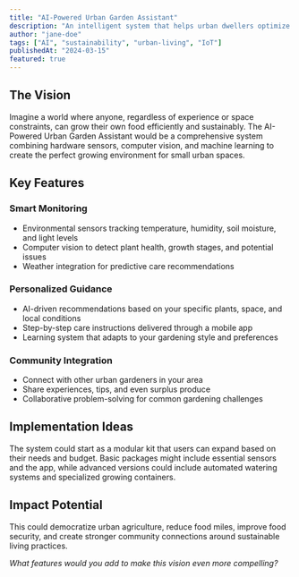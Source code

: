 ```yaml
---
title: "AI-Powered Urban Garden Assistant"
description: "An intelligent system that helps urban dwellers optimize their small-space gardens using computer vision and environmental sensors."
author: "jane-doe"
tags: ["AI", "sustainability", "urban-living", "IoT"]
publishedAt: "2024-03-15"
featured: true
---
```


## The Vision

Imagine a world where anyone, regardless of experience or space constraints, can grow their own food efficiently and sustainably. The AI-Powered Urban Garden Assistant would be a comprehensive system combining hardware sensors, computer vision, and machine learning to create the perfect growing environment for small urban spaces.

## Key Features

### Smart Monitoring
- Environmental sensors tracking temperature, humidity, soil moisture, and light levels
- Computer vision to detect plant health, growth stages, and potential issues
- Weather integration for predictive care recommendations

### Personalized Guidance
- AI-driven recommendations based on your specific plants, space, and local conditions
- Step-by-step care instructions delivered through a mobile app
- Learning system that adapts to your gardening style and preferences

### Community Integration
- Connect with other urban gardeners in your area
- Share experiences, tips, and even surplus produce
- Collaborative problem-solving for common gardening challenges

## Implementation Ideas

The system could start as a modular kit that users can expand based on their needs and budget. Basic packages might include essential sensors and the app, while advanced versions could include automated watering systems and specialized growing containers.

## Impact Potential

This could democratize urban agriculture, reduce food miles, improve food security, and create stronger community connections around sustainable living practices.

*What features would you add to make this vision even more compelling?*